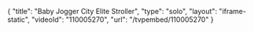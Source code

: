 {
    "title": "Baby Jogger City Elite Stroller",
    "type": "solo",
    "layout": "iframe-static",
    "videoId": "110005270",
    "url": "\/tvpembed\/110005270"
}